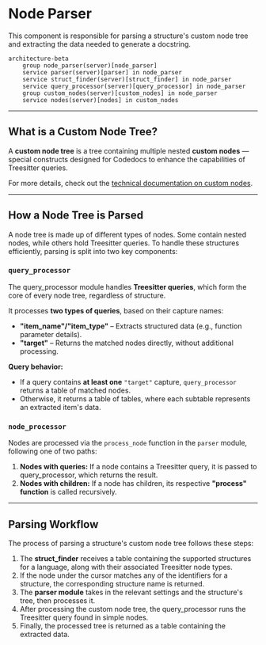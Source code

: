 # Node Parser

This component is responsible for parsing a structure's custom node tree
and extracting the data needed to generate a docstring.

```mermaid
architecture-beta
    group node_parser(server)[node_parser]
    service parser(server)[parser] in node_parser
    service struct_finder(server)[struct_finder] in node_parser
    service query_processor(server)[query_processor] in node_parser
    group custom_nodes(server)[custom_nodes] in node_parser
    service nodes(server)[nodes] in custom_nodes
```

---

## What is a Custom Node Tree?

A **custom node tree** is a tree containing multiple nested **custom nodes**
—special constructs designed for Codedocs to enhance the capabilities of
Treesitter queries.

For more details, check out the [technical documentation on custom nodes](./custom_nodes/README.md).

---

## How a Node Tree is Parsed  

A node tree is made up of different types of nodes. Some contain nested nodes,
while others hold Treesitter queries. To handle these structures efficiently,
parsing is split into two key components:  

### `query_processor`

The query_processor module handles **Treesitter queries**, which form the
core of every node tree, regardless of structure.

It processes **two types of queries**, based on their capture names:

- **"item_name"/"item_type"** – Extracts structured data (e.g., function
    parameter details).  
- **"target"** – Returns the matched nodes directly, without additional
    processing.

**Query behavior:**  

- If a query contains **at least one** `"target"` capture, `query_processor`
    returns a table of matched nodes.  
- Otherwise, it returns a table of tables, where each subtable represents
    an extracted item's data.

### `node_processor`

Nodes are processed via the `process_node` function in the `parser` module,
following one of two paths:

1. **Nodes with queries:** If a node contains a Treesitter query, it is passed
    to query_processor, which returns the result.  
2. **Nodes with children:** If a node has children, its respective **"process"
    function** is called recursively.

---

## Parsing Workflow

The process of parsing a structure's custom node tree follows these steps:

1. The **struct_finder** receives a table containing the supported
    structures for a language, along with their associated Treesitter
    node types.
2. If the node under the cursor matches any of the identifiers for
    a structure, the corresponding structure name is returned.
3. The **parser module** takes in the relevant settings and the
    structure's tree, then processes it.
4. After processing the custom node tree, the query_processor runs the
    Treesitter query found in simple nodes.
5. Finally, the processed tree is returned as a table containing
    the extracted data.
